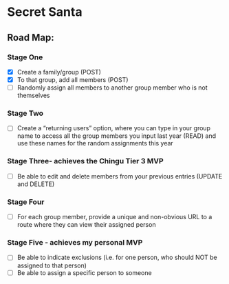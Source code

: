# Secret Santa

## Road Map:

### Stage One
- [X] Create a family/group (POST)
- [X] To that group, add all members (POST)
- [ ] Randomly assign all members to another group member who is not themselves

### Stage Two
- [ ] Create a “returning users” option, where you can type in your group name to access all the group members you input last year (READ) and use these names for the random assignments this year

###  Stage Three- achieves the Chingu Tier 3 MVP
- [ ] Be able to edit and delete members from your previous entries (UPDATE and DELETE)

### Stage Four
- [ ] For each group member, provide a unique and non-obvious URL to a route where they can view their assigned person

### Stage Five - achieves my personal MVP
- [ ] Be able to indicate exclusions (i.e. for one person, who should NOT be assigned to that person)
- [ ] Be able to assign a specific person to someone
